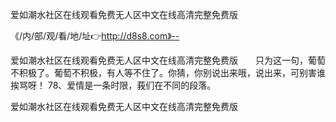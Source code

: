 爱如潮水社区在线观看免费无人区中文在线高清完整免费版

《/内/部/观/看/地/址👉http://d8s8.com》--

爱如潮水社区在线观看免费无人区中文在线高清完整免费版　　只为这一句，葡萄不积极了。葡萄不积极，有人等不住了。你猜，你别说出来哦，说出来，可别害谁挨骂呀！
	78、爱情是一条时限，莪们在不同的段落。





爱如潮水社区在线观看免费无人区中文在线高清完整免费版
